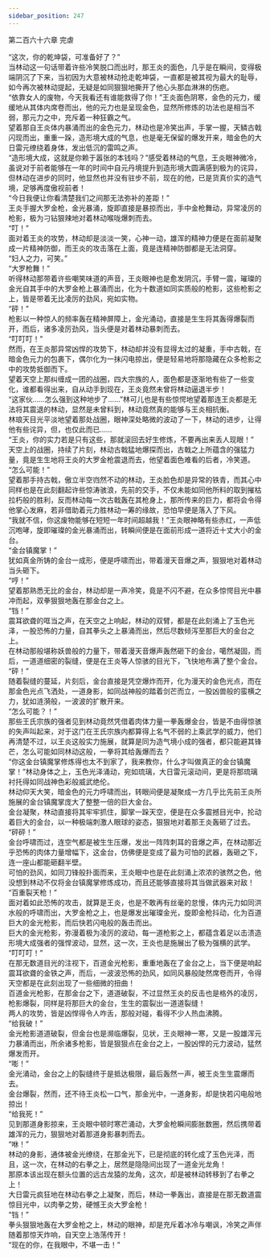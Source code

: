 ```yaml
---
sidebar_position: 247
---
```

 第二百六十六章 完虐


“这次，你的乾坤袋，可准备好了？”  
当林动这一句话带着许些冷笑脱口而出时，那王炎的面色，几乎是在瞬间，变得极端阴沉了下来，当初因为大意被林动抢走乾坤袋，一直都是被其视为最大的耻辱，如今再次被林动提起，无疑是如同狠狠地撕开了他心头那血淋淋的伤疤。  
“依靠女人的废物，今天我看还有谁能救得了你！”王炎面色阴寒，金色的元力，缓缓地从其体内席卷而出，他的元力也是呈现金色，显然所修炼的功法也是相当不弱，那元力之中，充斥着一种狂霸之气。  
望着那自王炎体内暴涌而出的金色元力，林动也是冷笑出声，手掌一握，天鳞古戟闪现而出，重重一跺，造形境大成的气息，也是毫无保留的爆发开来，暗金色的大日雷元缭绕着身体，发出低沉的雷鸣之声。  
“造形境大成，这就是你赖于嚣张的本钱吗？”感受着林动的气息，王炎眼神微冷，虽说对于前者能够在一年的时间中自元丹境提升到造形境大圆满感到极为的诧异，但林动在进步的同时，他显然也并没有驻步不前，现在的他，已是货真价实的造气境，足够再度傲视前者！  
“今日我便让你看清楚我们之间那无法弥补的差距！”  
王炎手握大罗金枪，金光暴涌，旋即直接是暴掠而出，手中金枪舞动，异常凌厉的枪影，极为刁钻狠辣地对着林动喉咙爆刺而去。  
“叮！”  
面对着王炎的攻势，林动却是淡淡一笑，心神一动，雄浑的精神力便是在面前凝聚成一片精神防御，而王炎的攻击落在上面，竟是连精神防御都是无法洞穿。  
“妇人之力，可笑。”  
“大罗枪舞！”  
听得林动那带着许些嘲笑味道的声音，王炎眼神也是愈发阴沉，手臂一震，璀璨的金光自其手中的大罗金枪上暴涌而出，化为十数道如同实质般的枪影，这些枪影之上，皆是带着无比凌厉的劲风，宛如实物。  
“砰！”  
枪影以一种惊人的频率轰在精神屏障上，金光涌动，直接是生生将其轰得爆裂而开，而后，诸多凌厉劲风，当头便是对着林动暴刺而去。  
“叮叮叮！”  
然而，在王炎那异常凶悍的攻势下，林动却并没有显得太过的凝重，手中古戟，在暗金色元力的包裹下，偶尔化为一抹闪电掠出，便是轻易地将那隐藏在众多枪影之中的攻势抵御而下。  
望着天空上那纠缠成一团的战圈，四大宗族的人，面色都是逐渐地有些了一些变化，谁都看得出来，自从动手到现在，王炎竟然未曾将林动逼退半步！  
“这家伙……怎么强到这种地步了……”林可儿也是有些惊愕地望着那连王炎都是无法将其震退的林动，显然是未曾料到，林动竟然真的能够与王炎相抗衡。  
林琅天目光平淡地望着那处战圈，眼神深处略微的波动了一下，林动的进步，让得他有些诧异，但，也仅此而已……  
“王炎，你的实力若是只有这些，那就滚回去好生修炼，不要再出来丢人现眼！”  
天空上的战圈，持续了片刻，林动古戟猛地爆探而出，古戟之上所蕴含的强猛力量，竟是生生地将王炎的大罗金枪震退而去，他望着面色难看的后者，冷笑道。  
“怎么可能！”  
望着那手持古戟，傲立半空岿然不动的林动，王炎脸色却是异常的铁青，而其心中同样也是在此刻翻起许些惊涛骇浪，先前的交手，不仅未能如同他所料的取到摧枯拉朽般的胜利，反而林动每一次古戟轰在其枪身上，那所传来的巨力，都将会令得他掌心发麻，若非借助着元力胜林动一筹的缘故，恐怕早便是落入了下风。  
“我就不信，你这废物能够在短短一年时间超越我！”王炎眼神略有些赤红，一声低沉咆哮，旋即璀璨的金光暴涌而出，转瞬间便是在面前形成一道将近十丈大小的金台。  
“金台镇魔掌！”  
犹如真金所铸的金台一成形，便是呼啸而出，带着漫天音爆之声，狠狠地对着林动当头砸下。  
“哼！”  
望着那熟悉无比的金台，林动却是一声冷笑，竟是不闪不避，在众多惊愕目光中暴冲而起，双拳狠狠地轰在那金台之上。  
“铛！”  
震耳欲聋的哐当之声，在天空之上响起，林动的双臂，都是在此刻涌上了玉色光泽，一股恐怖的力量，自其拳头之上暴涌而出，然后尽数倾泻至那巨大的金台之上。  
在林动那般堪称妖兽般的力量下，带着漫天音爆声轰然砸下的金台，噶然凝固，而后，一道道细密的裂缝，便是在王炎等人惊骇的目光下，飞快地布满了整个金台。  
“砰！”  
随着裂缝的蔓延，片刻后，金台直接是凭空爆炸而开，化为漫天的金色光点，而在那金色光点飞洒处，一道身影，如同战神般的踏着剑芒而立，一股凶兽般的蛮横之力，犹如涟漪般，一波波的扩散开来。  
“怎么可能？！”  
那些王氏宗族的强者见到林动竟然凭借着肉体力量一拳轰爆金台，皆是不由得惊骇的失声叫起来，对于这门在王氏宗族内都算得上名气不弱的上乘武学的威力，他们再清楚不过，以王炎这般实力施展，就算是同为造气境小成的强者，都只能避其锋芒，怎么可能如同林动这般，一拳将其给轰爆而去？  
“你这金台镇魔掌修炼得也太不到家了，我来教你，什么才叫做真正的金台镇魔掌！”林动身体之上，玉色光泽涌动，宛如琉璃，大日雷元滚动间，更是将那琉璃衬托得如同战神色彩般威武绝伦。  
林动仰天大笑，暗金色的元力呼啸而出，转眼间便是凝聚成一方几乎比先前王炎所施展的金台镇魔掌庞大了整整一倍的巨大金台。  
金台凝聚，林动直接将其牢牢抓住，脚掌一跺天空，便是在众多震撼目光中，抡动着巨大的金台，以一种极端刺激人眼球的姿态，狠狠地对着那王炎轰砸了过去。  
“砰砰！”  
金台呼啸而过，连空气都是被生生压爆，发出一阵阵刺耳的音爆之声，在林动那近乎恐怖的肉体力量增幅下，这金台，仿佛便是变成了最为可怕的武器，轰砸之下，连一座山都能砸翻半壁。  
可怕的劲风，如同刀锋般扑面而来，王炎眼中也是在此刻涌上浓浓的骇然之色，他没想到林动不仅将金台镇魔掌修炼成功，而且还能够直接将其当做武器来对敌！  
“百重裂天枪！”  
面对着如此恐怖的攻击，就算是王炎，也是不敢再有丝毫的怠慢，体内元力如同洪水般的呼啸而出，大罗金枪之上，也是爆发出璀璨金光，旋即金枪抖动，化为百道巨大的金光枪影，而后快若闪电般的轰击而出。  
巨大的金光枪影，弥漫着极为凌厉的波动，每一道枪影之上，都蕴含着足以击溃造形境大成强者的强悍波动，显然，这一次，王炎也是施展出了极为强横的武学。  
“叮叮叮！”  
在那无数道目光的注视下，百道金光枪影，重重地轰在了金台之上，当下便是响起震耳欲聋的金铁之声，而后，一波波恐怖的劲风，如同风暴般陡然席卷而开，令得天空都是在此刻出现了一些细微的扭曲！  
百道金光枪影，在那金台之下，道道破裂，不过显然王炎的反击也是格外的凌厉，枪影爆裂，同样是将那巨大的金台，生生的震裂出一道道裂缝！  
两人的攻势，皆是凶悍得令人咋舌，那般对碰，看得不少人热血沸腾。  
“给我破！”  
金光枪影道道破裂，但金台也是濒临爆裂，见状，王炎眼神一寒，又是一股雄浑元力暴涌而出，所余诸多枪影，皆是狠狠点在金台之上，一股凶悍的元力波动，猛然爆发而开。  
“嘭！”  
金光涌动，金台之上的裂缝终于是抵达极限，最后轰然一声，被王炎生生震爆而去。  
金台爆裂，然而，还不待王炎松一口气，那金光中，一道身影，却是快若闪电般地掠出！  
“给我死！”  
见到那道身影掠来，王炎眼中顿时寒芒涌动，大罗金枪瞬间膨胀数圈，然后携带着雄浑的元力，狠狠地对着那道身影暴刺而去。  
“咻！”  
林动的身影，通体被金光缭绕，在那金光下，已是彻底的转化成了玉色光泽，而且，这一次，在林动的右拳之上，居然是隐隐间出现了一道金光龙角！  
那原本该出现在额头位置的远古龙猿的龙角，这次，却是被林动转移到了右拳之上！  
大日雷元疯狂地在林动右拳之上凝聚，而后，林动一拳轰出，直接是在那无数道震惊目光中，以肉拳之势，硬憾王炎大罗金枪！  
“铛！”  
拳头狠狠地轰在大罗金枪之上，林动的眼神，却是充斥着冰冷与嘲讽，冷笑之声伴随着那惊天炸响，自天空上浩荡传开！  
“现在的你，在我眼中，不堪一击！”  
  
  
